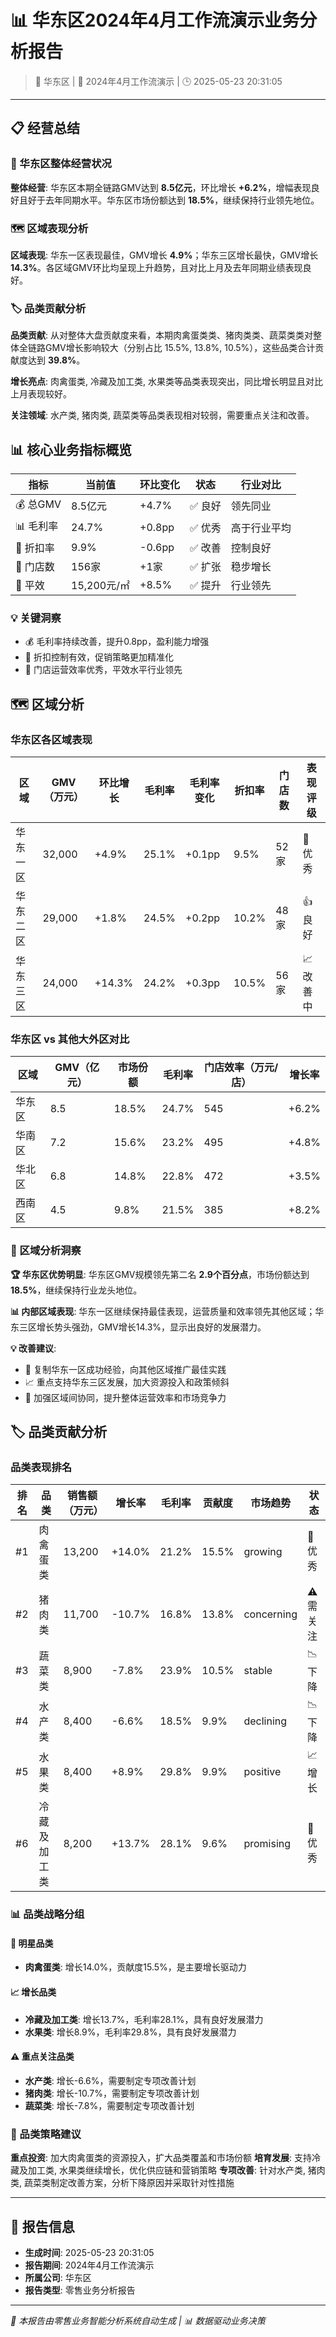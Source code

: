 # 📊 华东区2024年4月工作流演示业务分析报告

> 🏢 华东区 | 📅 2024年4月工作流演示 | 🕒 2025-05-23 20:31:05

---

## 📋 经营总结

### 🏢 华东区整体经营状况

**整体经营**: 华东区本期全链路GMV达到 **8.5亿元**，环比增长 **+6.2%**，增幅表现良好且好于去年同期水平。华东区市场份额达到 **18.5%**，继续保持行业领先地位。

### 🗺️ 区域表现分析

**区域表现**: 华东一区表现最佳，GMV增长 **4.9%**；华东三区增长最快，GMV增长 **14.3%**。各区域GMV环比均呈现上升趋势，且对比上月及去年同期业绩表现良好。

### 🏷️ 品类贡献分析

**品类贡献**: 从对整体大盘贡献度来看，本期肉禽蛋类类、猪肉类类、蔬菜类类对整体全链路GMV增长影响较大（分别占比 15.5%, 13.8%, 10.5%），这些品类合计贡献度达到 **39.8%**。

**增长亮点**: 肉禽蛋类, 冷藏及加工类, 水果类等品类表现突出，同比增长明显且对比上月表现较好。

**关注领域**: 水产类, 猪肉类, 蔬菜类等品类表现相对较弱，需要重点关注和改善。

## 📊 核心业务指标概览

| 指标 | 当前值 | 环比变化 | 状态 | 行业对比 |
|------|--------|----------|------|----------|
| 💰 总GMV | 8.5亿元 | +4.7% | ✅ 良好 | 领先同业 |
| 📊 毛利率 | 24.7% | +0.8pp | ✅ 优秀 | 高于行业平均 |
| 💸 折扣率 | 9.9% | -0.6pp | ✅ 改善 | 控制良好 |
| 🏪 门店数 | 156家 | +1家 | ✅ 扩张 | 稳步增长 |
| 📏 平效 | 15,200元/㎡ | +8.5% | ✅ 提升 | 行业领先 |

### 💡 关键洞察

- 💰 毛利率持续改善，提升0.8pp，盈利能力增强
- 🎯 折扣控制有效，促销策略更加精准化
- 🏢 门店运营效率优秀，平效水平行业领先

## 🗺️ 区域分析

### 华东区各区域表现

| 区域 | GMV（万元） | 环比增长 | 毛利率 | 毛利率变化 | 折扣率 | 门店数 | 表现评级 |
|------|-------------|----------|--------|------------|--------|--------|----------|
| 华东一区 | 32,000 | +4.9% | 25.1% | +0.1pp | 9.5% | 52家 | 🌟 优秀 |
| 华东二区 | 29,000 | +1.8% | 24.5% | +0.2pp | 10.2% | 48家 | 👍 良好 |
| 华东三区 | 24,000 | +14.3% | 24.2% | +0.3pp | 10.5% | 56家 | 📈 改善中 |

### 华东区 vs 其他大外区对比

| 区域 | GMV（亿元） | 市场份额 | 毛利率 | 门店效率（万元/店） | 增长率 |
|------|-------------|----------|--------|-------------------|--------|
| 华东区 | 8.5 | 18.5% | 24.7% | 545 | +6.2% |
| 华南区 | 7.2 | 15.6% | 23.2% | 495 | +4.8% |
| 华北区 | 6.8 | 14.8% | 22.8% | 472 | +3.5% |
| 西南区 | 4.5 | 9.8% | 21.5% | 385 | +8.2% |

### 🎯 区域分析洞察

**🏆 华东区优势明显**: 华东区GMV规模领先第二名 **2.9个百分点**，市场份额达到 **18.5%**，继续保持行业龙头地位。

**📊 内部区域表现**: 华东一区继续保持最佳表现，运营质量和效率领先其他区域；华东三区增长势头强劲，GMV增长14.3%，显示出良好的发展潜力。

**💡 改善建议**:
- 🎯 复制华东一区成功经验，向其他区域推广最佳实践
- 📈 重点支持华东三区发展，加大资源投入和政策倾斜
- 🔧 加强区域间协同，提升整体运营效率和市场竞争力

## 🏷️ 品类贡献分析

### 品类表现排名

| 排名 | 品类 | 销售额（万元） | 增长率 | 毛利率 | 贡献度 | 市场趋势 | 状态 |
|------|------|----------------|--------|--------|--------|----------|------|
| #1 | 肉禽蛋类 | 13,200 | +14.0% | 21.2% | 15.5% | growing | 🌟 优秀 |
| #2 | 猪肉类 | 11,700 | -10.7% | 16.8% | 13.8% | concerning | ⚠️ 需关注 |
| #3 | 蔬菜类 | 8,900 | -7.8% | 23.9% | 10.5% | stable | 📉 下降 |
| #4 | 水产类 | 8,400 | -6.6% | 18.5% | 9.9% | declining | 📉 下降 |
| #5 | 水果类 | 8,400 | +8.9% | 29.8% | 9.9% | positive | 📈 增长 |
| #6 | 冷藏及加工类 | 8,200 | +13.7% | 28.1% | 9.6% | promising | 🌟 优秀 |

### 📊 品类战略分组

#### 🌟 明星品类
- **肉禽蛋类**: 增长14.0%，贡献度15.5%，是主要增长驱动力

#### 📈 增长品类
- **冷藏及加工类**: 增长13.7%，毛利率28.1%，具有良好发展潜力
- **水果类**: 增长8.9%，毛利率29.8%，具有良好发展潜力

#### ⚠️ 重点关注品类
- **水产类**: 增长-6.6%，需要制定专项改善计划
- **猪肉类**: 增长-10.7%，需要制定专项改善计划
- **蔬菜类**: 增长-7.8%，需要制定专项改善计划

### 🎯 品类策略建议

**重点投资**: 加大肉禽蛋类的资源投入，扩大品类覆盖和市场份额
**培育发展**: 支持冷藏及加工类, 水果类继续增长，优化供应链和营销策略
**专项改善**: 针对水产类, 猪肉类, 蔬菜类制定改善方案，分析下降原因并采取针对性措施

---

## 📄 报告信息

- **生成时间**: 2025-05-23 20:31:05
- **报告期间**: 2024年4月工作流演示
- **所属公司**: 华东区
- **报告类型**: 零售业务分析报告

---

*🤖 本报告由零售业务智能分析系统自动生成 | 📊 数据驱动业务决策*